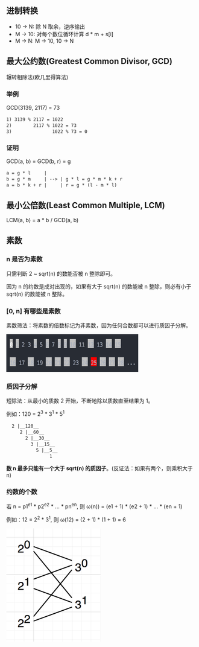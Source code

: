 ## 进制转换
- 10 -> N: 除 N 取余，逆序输出
- M -> 10: 对每个数位循环计算 d * m + s[i]
- M -> N: M -> 10, 10 -> N

## 最大公约数(Greatest Common Divisor, GCD)
辗转相除法(欧几里得算法)
### 举例
GCD(3139, 2117) = 73
```
1) 3139 % 2117 = 1022
2)        2117 % 1022 = 73
3)               1022 % 73 = 0
```

### 证明
GCD(a, b) = GCD(b, r) = g
```
a = g * l     |
b = g * m     | --> | g * l = g * m * k + r  
a = b * k + r |     | r = g * (l - m * l)
```

## 最小公倍数(Least Common Multiple, LCM)
LCM(a, b) = a * b / GCD(a, b)

## 素数
### n 是否为素数
只需判断 2 ~ sqrt(n) 的数能否被 n 整除即可。

因为 n 的约数是成对出现的，如果有大于 sqrt(n) 的数能被 n 整除，则必有小于 sqrt(n) 的数能被 n 整除。

### [0, n] 有哪些是素数
素数筛法：将素数的倍数标记为非素数，因为任何合数都可以进行质因子分解。

<img src="../images/math/prime_number_sieve.png" width="350" height="100">

### 质因子分解
短除法：从最小的质数 2 开始，不断地除以质数直至结果为 1。

例如：120 = 2<sup>3</sup> * 3<sup>1</sup> * 5<sup>1</sup>

```
  2 |__120__
     2 |__60__
       2 |__30__
         3 |__15__
           5 |__5__
                1
```

**数 n 最多只能有一个大于 sqrt(n) 的质因子**。(反证法：如果有两个，则乘积大于 n)

### 约数的个数
若 n = p1<sup>e1</sup> * p2<sup>e2</sup> * ... * pn<sup>en</sup>, 则 ω(n)) = (e1 + 1) * (e2 + 1) * ... * (en + 1)

例如：12 = 2<sup>2</sup> * 3<sup>1</sup>, 则 ω(12) = (2 + 1) * (1 + 1) = 6

<img src="../images/math/num_of_factors.png" width="250" height="300">

